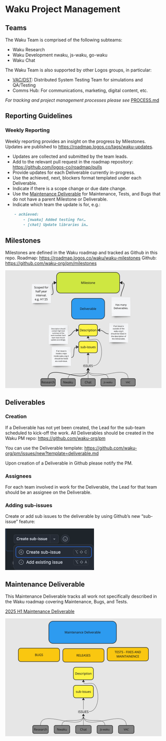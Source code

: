 # Waku Project Management

## Teams

The Waku Team is comprised of the following subteams:

- Waku Research
- Waku Development nwaku, js-waku, go-waku
- Waku Chat

The Waku Team is also supported by other Logos groups, in particular:

- [VAC/DST](https://vac.dev/): Distributed System Testing Team for simulations and QA/Testing
- Comms Hub: For communications, marketing, digital content, etc.

*For tracking and project management processes please see* [PROCESS.md](./PROCESS.md)

## Reporting Guidelines

### Weekly Reporting

Weekly reporting provides an insight on the progress by Milestones. Updates are published to https://roadmap.logos.co/tags/waku-updates.

- Updates are collected and submitted by the team leads.
- Add to the relevant pull request in the roadmap repository: https://github.com/logos-co/roadmap/pulls
- Provide updates for each Deliverable currently in-progress.
- Use the achieved, next, blockers format templated under each Deliverable.
- Indicate if there is a scope change or due date change.
- Use the [Maintenance Deliverable](https://github.com/waku-org/pm/issues/275) for Maintenance, Tests, and Bugs that do not have a parent Milestone or Deliverable.
- Indicate which team the update is for, e.g.:
```md
    - achieved:
        - [nwaku] Added testing for…
        - [chat] Update libraries in…
```

## Milestones

Milestones are defined in the Waku roadmap and tracked as Github in this repo.
Roadmap: https://roadmap.logos.co/waku/waku-milestones
Github: https://github.com/waku-org/pm/milestones

<img src="img/milestone.png" width="500" height="375">

## Deliverables

### Creation

If a Deliverable has not yet been created, the Lead for the sub-team scheduled to kick-off the work. All Deliverables should be created in the Waku PM repo: https://github.com/waku-org/pm

You can use the Deliverable template: https://github.com/waku-org/pm/issues/new?template=deliverable.md

Upon creation of a Deliverable in Github please notify the PM.

### Assignees

For each team involved in work for the Deliverable, the Lead for that team should be an assignee on the Deliverable.

### Adding sub-issues

Create or add sub issues to the deliverable by using Github’s new “sub-issue” feature:

![sub-issues-image](img/sub-issues.png)

## Maintenance Deliverable

This Maintenance Deliverable tracks all work not specifically described in the Waku roadmap covering Maintenance, Bugs, and Tests.

[2025 H1 Maintenance Deliverable](https://github.com/waku-org/pm/issues/275)

<img src="img/maintenance.png" width="500" height="375">